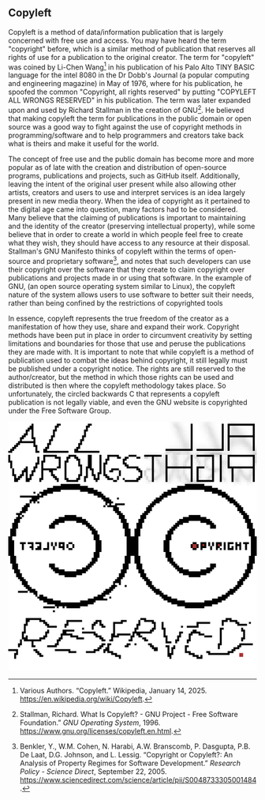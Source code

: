 ## Copyleft

Copyleft is a method of data/information publication that is largely concerned with free use and access. You may have heard the term "copyright" before,
which is a similar method of publication that reserves all rights of use for a publication to the original creator. The term for "copyleft" was coined by Li-Chen Wang[^WIKI]
in his publication of his Palo Alto TINY BASIC language for the intel 8080 in the Dr Dobb's Journal (a popular computing and engineering magazine) in May of 1976, where
for his publication, he spoofed the common "Copyright, all rights reserved" by putting "COPYLEFT ALL WRONGS RESERVED" in his publication. The term was later expanded
upon and used by Richard Stallman in the creation of GNU[^GNU]. He believed that making copyleft the term for publications in the public domain or open source was a good way 
to fight against the use of copyright methods in programming/software and to help programmers and creators take back what is theirs and make it useful for the world. 

The concept of free use and the public domain has become more and more popular as of late with the creation and distribution of open-source programs, publications and projects, 
such as GitHub itself. Additionally, leaving the intent of the original user present while also allowing other artists, creators and users to use and interpret services is an idea
largely present in new media theory. When the idea of copyright as it pertained to the digital age came into question, many factors had to be considered. Many believe that
the claiming of publications is important to maintaining and the identity of the creator (preserving intellectual property), while some believe that in order to create a world 
in which people feel free to create what they wish, they should have access to any resource at their disposal. Stallman's GNU Manifesto thinks of copyleft within the terms of 
open-source and proprietary software[^SCIDIR], and notes that such developers can use their copyright over the software that they create to claim copyright over publications 
and projects made in or using that software. In the example of GNU, (an open source operating system similar to Linux), the copyleft nature of the system allows users to use software 
to better suit their needs, rather than being confined by the restrictions of copyrighted tools

In essence, copyleft represents the true freedom of the creator as a manifestation of how they use, share and expand their work. Copyright methods have been put in place in order to
circumvent creativity by setting limitations and boundaries for those that use and peruse the publications they are made with. It is important to note that while copyleft is a
method of publication used to combat the ideas behind copyright, it still legally must be published under a copyright notice. The rights are still reserved to the author/creator,
but the method in which those rights can be used and distributed is then where the copyleft methodology takes place. So unfortunately, the circled backwards C that represents a copyleft
publication is not legally viable, and even the GNU website is copyrighted under the Free Software Group.



![Copyleft](/images/copyleft.png)

[^WIKI]: Various Authors. “Copyleft.” Wikipedia, January 14, 2025. https://en.wikipedia.org/wiki/Copyleft. 
[^GNU]: Stallman, Richard. What Is Copyleft? - GNU Project - Free Software Foundation.” *GNU Operating System*, 1996. https://www.gnu.org/licenses/copyleft.en.html. 
[^SCIDIR]: Benkler, Y., W.M. Cohen, N. Harabi, A.W. Branscomb, P. Dasgupta, P.B. De Laat, D.G. Johnson, and L. Lessig. “Copyright or Copyleft?: An Analysis of Property Regimes for Software 
Development.” *Research Policy - Science Direct*, September 22, 2005. https://www.sciencedirect.com/science/article/pii/S0048733305001484. 
